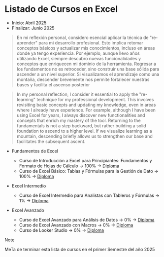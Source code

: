 # Listado de Cursos en Excel 
- Inicio: Abril 2025 
- Finalizar: Junio 2025 

> En mi reflexión personal, considero esencial aplicar la técnica de "re-aprender" para mi desarrollo profesional. Esto implica retomar conceptos básicos y actualizar mis conocimientos, incluso en áreas donde ya tengo experiencia. Por ejemplo, aunque llevo años utilizando Excel, siempre descubro nuevas funcionalidades y conceptos que enriquecen mi dominio de la herramienta. Regresar a los fundamentos no es retroceder, sino construir una base sólida para ascender a un nivel superior. Si visualizamos el aprendizaje como una montaña, descender brevemente nos permite fortalecer nuestras bases y facilita el ascenso posterior

> In my personal reflection, I consider it essential to apply the "re-learning" technique for my professional development. This involves revisiting basic concepts and updating my knowledge, even in areas where I already have experience. For example, although I have been using Excel for years, I always discover new functionalities and concepts that enrich my mastery of the tool. Returning to the fundamentals is not a step backward, but rather building a solid foundation to ascend to a higher level. If we visualize learning as a mountain, descending briefly allows us to strengthen our base and facilitates the subsequent ascent.

- Fundamentos de Excel
    - Curso de Introducción a Excel para Principiantes: Fundamentos y Formato de Hojas de Cálculo -> 100% -> [Diploma](https://github.com/LeoSan/CursosHabilidadesBlandas2022/blob/main/09_Excel/Curso_Introduccion_Excel/2025_Diploma-excel-intro_Platzi.pdf) 
    - Curso de Excel Básico: Tablas y Fórmulas para la Gestión de Dato -> 100% -> [Diploma]()

- Excel Intermedio
    - Curso de Excel Intermedio para Analistas con Tableros y Fórmulas -> 1% -> [Diploma]()
    
- Excel Avanzado
    - Curso de Excel Avanzado para Análisis de Datos -> 0% -> [Diploma]()
    - Curso de Excel Avanzado con Macros -> 0% -> [Diploma]()
    - Curso de Looker Studio -> 0% -> [Diploma]()

>[!NOTE]
> MeTa de terminar esta lista de cursos en el primer Semestre del año 2025 
